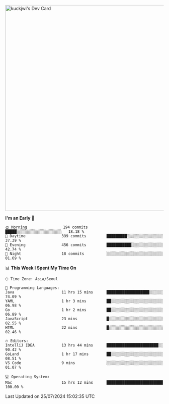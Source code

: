 <a href="https://app.daily.dev/kuckhwancho"><img src="https://api.daily.dev/devcards/v2/efef39c8028947428b3c0b486b9cd9b6.png?r=iz2&type=wide" width="652" alt="kuckjwi's Dev Card"/></a>

<!--START_SECTION:waka-->
**I'm an Early 🐤** 

```text
🌞 Morning                194 commits         █████░░░░░░░░░░░░░░░░░░░░   18.18 % 
🌆 Daytime                399 commits         █████████░░░░░░░░░░░░░░░░   37.39 % 
🌃 Evening                456 commits         ███████████░░░░░░░░░░░░░░   42.74 % 
🌙 Night                  18 commits          ░░░░░░░░░░░░░░░░░░░░░░░░░   01.69 % 
```


📊 **This Week I Spent My Time On** 

```text
🕑︎ Time Zone: Asia/Seoul

💬 Programming Languages: 
Java                     11 hrs 15 mins      ███████████████████░░░░░░   74.09 % 
YAML                     1 hr 3 mins         ██░░░░░░░░░░░░░░░░░░░░░░░   06.98 % 
Go                       1 hr 2 mins         ██░░░░░░░░░░░░░░░░░░░░░░░   06.89 % 
JavaScript               23 mins             █░░░░░░░░░░░░░░░░░░░░░░░░   02.55 % 
HTML                     22 mins             █░░░░░░░░░░░░░░░░░░░░░░░░   02.46 % 

🔥 Editors: 
IntelliJ IDEA            13 hrs 44 mins      ███████████████████████░░   90.42 % 
GoLand                   1 hr 17 mins        ██░░░░░░░░░░░░░░░░░░░░░░░   08.51 % 
VS Code                  9 mins              ░░░░░░░░░░░░░░░░░░░░░░░░░   01.07 % 

💻 Operating System: 
Mac                      15 hrs 12 mins      █████████████████████████   100.00 % 
```


 Last Updated on 25/07/2024 15:02:35 UTC
<!--END_SECTION:waka-->
